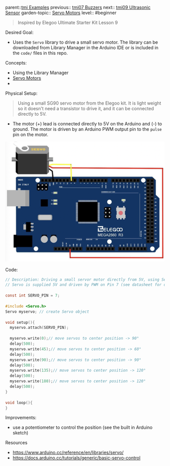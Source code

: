 parent::[tmi Examples](tmi%20Examples.md)
previous:: [tmi07 Buzzers](tmi07%20Buzzers.md)
next:: [tmi09 Ultrasonic Sensor](tmi09%20Ultrasonic%20Sensor.md)
garden-topic:: [Servo Motors](../../Servo%20Motors.md)
level:: #beginner

>  Inspired by Elegoo Ultimate Starter Kit Lesson 9

Desired Goal:
- Uses the `Servo` library to drive a small servo motor. The library can be downloaded from Library Manager in the Arduino IDE or is included in the `code/` files in this repo. 

Concepts:
- Using the Library Manager
- [Servo Motors](../../Servo%20Motors.md)
- 

Physical Setup:

> Using a small SG90 servo motor from the Elegoo kit. It is light weight so it doesn't need a transistor to drive it, and it can be connected directly to 5V. 

- The motor (+) lead is connected directly to 5V on the Arduino and (-) to ground. The motor is driven by an Arduino PWM output pin to the `pulse` pin on the motor.

![Pasted image 20221007173416](attachments/Pasted%20image%2020221007173416.png)

Code:


``` c
// Description: Driving a small servor motor directly from 5V, using Servo library
// Servo is supplied 5V and driven by PWM on Pin 7 (see datasheet for details)

const int SERVO_PIN = 7;

#include <Servo.h>
Servo myservo; // create Servo object 

void setup(){
  myservo.attach(SERVO_PIN);

  myservo.write(0);// move servos to center position -> 90°
  delay(500);
  myservo.write(45);// move servos to center position -> 60°
  delay(500);
  myservo.write(90);// move servos to center position -> 90°
  delay(500);
  myservo.write(135);// move servos to center position -> 120°
  delay(500);
  myservo.write(180);// move servos to center position -> 120°
  delay(500);
}
 
void loop(){
}
```

Improvements:
- use a potentiometer to control the position (see the built in Arduino sketch)

Resources
- https://www.arduino.cc/reference/en/libraries/servo/
- https://docs.arduino.cc/tutorials/generic/basic-servo-control